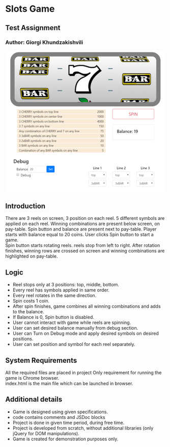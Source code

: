 # Slots Game
## Test Assignment
### Author: Giorgi Khundzakishvili

![Screenshot](img/screenshot.png)

## Introduction

There are 3 reels on screen, 3 position on each reel.
5 different symbols are applied on each reel. 
Winning combinations are present below screen, on pay-table.
Spin button and balance are present next to pay-table. 
Player starts with balance equal to 20 coins.
User clicks Spin button to start a game.  
Spin button starts rotating reels.
reels stop from left to right.
After rotation finishes, winning rows are crossed on screen and winning combinations are highlighted on pay-table.

## Logic
- Reel stops only at 3 positions: top, middle, bottom.
- Every reel has symbols applied in same order.
- Every reel rotates in the same direction.
- Spin costs 1 coin.
- After spin finishes, game combines all winning combinations and adds to the balance.
- If Balance is 0, Spin button is disabled.
- User cannot interact with game while reels are spinning.
- User can set desired balance manually from debug section.
- User can Turn on Debug mode and apply desired symbols on desired positions.
- User can set position and symbol for each reel separately.

## System Requirements

All the required files are placed in project
Only requirement for running the game is Chrome browser.  
index.html is the main file which can be launched in browser.

## Additional details

- Game is designed using given specifications.
- code contains comments and JSDoc blocks
- Project is done in given time period, during free time.
- Project is developed from scratch, without additional libraries (only jQuery for DOM manipulations).
- Game is created for demonstration purposes only.
